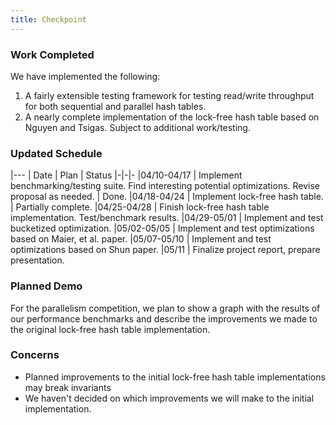 ```yaml
---
title: Checkpoint
---
```


### Work Completed
We have implemented the following:
1. A fairly extensible testing framework for testing read/write throughput for both sequential and parallel hash tables.
2. A nearly complete implementation of the lock-free hash table based on Nguyen and Tsigas. Subject to additional work/testing.

### Updated Schedule
|---
| Date | Plan | Status
|-|-|-
|04/10-04/17 | Implement benchmarking/testing suite. Find interesting potential optimizations. Revise proposal as needed. | Done.
|04/18-04/24 | Implement lock-free hash table. | Partially complete.
|04/25-04/28 | Finish lock-free hash table implementation. Test/benchmark results.
|04/29-05/01 | Implement and test bucketized optimization.
|05/02-05/05 | Implement and test optimizations based on Maier, et al. paper.
|05/07-05/10 | Implement and test optimizations based on Shun paper.
|05/11       | Finalize project report, prepare presentation.

### Planned Demo

For the parallelism competition, we plan to show a graph with the results of our performance benchmarks and describe the improvements we made to the original lock-free hash table implementation.

### Concerns

* Planned improvements to the initial lock-free hash table implementations may break invariants
* We haven't decided on which improvements we will make to the initial implementation.
